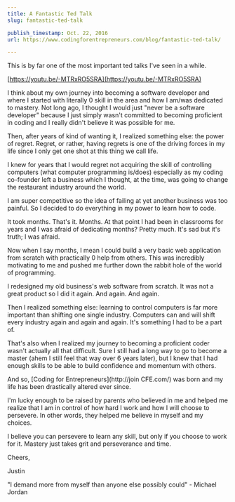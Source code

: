 ```yaml
---
title: A Fantastic Ted Talk
slug: fantastic-ted-talk

publish_timestamp: Oct. 22, 2016
url: https://www.codingforentrepreneurs.com/blog/fantastic-ted-talk/

---
```



This is by far one of the most important ted talks I've seen in a while.

[https://youtu.be/-MTRxRO5SRA](https://youtu.be/-MTRxRO5SRA)

I think about my own journey into becoming a software developer and where I started with literally 0 skill in the area and how I am/was dedicated to mastery. Not long ago, I thought I would just "never be a software developer" because I just simply wasn't committed to becoming proficient in coding and I really didn't believe it was possible for me.

Then, after years of kind of wanting it, I realized something else: the power of regret. Regret, or rather, having regrets is one of the driving forces in my life since I only get one shot at this thing we call life. 

I knew for years that I would regret not acquiring the skill of controlling computers (what computer programming is/does) especially as my coding co-founder left a business which I thought, at the time, was going to change the restaurant industry around the world. 

I am super competitive so the idea of failing at yet another business was too painful. So I decided to do everything in my power to learn how to code.

It took months. That's it. Months. At that point I had been in classrooms for years and I was afraid of dedicating months? Pretty much. It's sad but it's truth; I was afraid.

Now when I say months, I mean I could build a very basic web application from scratch with practically 0 help from others. This was incredibly motivating to me and pushed me further down the rabbit hole of the world of programming.

I redesigned my old business's web software from scratch. It was not a great product so I did it again. And again. And again.

Then I realized something else: learning to control computers is far more important than shifting one single industry. Computers can and will shift every industry again and again and again. It's something I had to be a part of.

That's also when I realized my journey to becoming a proficient coder wasn't actually all that difficult. Sure I still had a long way to go to become a master (ahem I still feel that way over 6 years later), but I knew that I had enough skills to be able to build confidence and momentum with others.

And so, [Coding for Entrepreneurs](http://join CFE.com/) was born and my life has been drastically altered ever since. 

I'm lucky enough to be raised by parents who believed in me and helped me realize that I am in control of how hard I work and how I will choose to persevere. In other words, they helped me believe in myself and my choices.

I believe you can persevere to learn any skill, but only if you choose to work for it. Mastery just takes grit and perseverance and time. 

Cheers,

Justin 

"I demand more from myself than anyone else possibly could" - Michael Jordan
